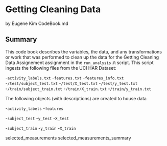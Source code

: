 # Getting Cleaning Data
by Eugene Kim
CodeBook.md

## Summary
This code book describes the variables, the data, and any transformations or work that was performed to clean up the data for the Getting Cleaning Data Assignement assignment in the `run_analysis.R` script.  This script ingests the following files from the UCI HAR Dataset:

-`activity_labels.txt`
-`features.txt`
-`features_info.txt`
-`/test/subject_test.txt`
-`/test/X_test.txt`
-`/test/y_test.txt`
-`/train/subject_train.txt`
-`/train/X_train.txt`
-`/train/y_train.txt`

The following objects (with descriptions) are created to house data

-`activity_labels`
-`features`

-`subject_test`
-`y_test`
-`X_test`

-`subject_train`
-`y_train`
-`X_train`

selected_measurements
selected_measurements_summary
## 

